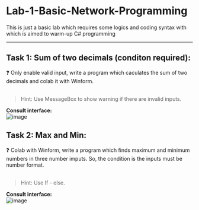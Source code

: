 # Lab-1-Basic-Network-Programming
This is just a basic lab which requires some logics and coding syntax with which is aimed to warm-up C# programming

----------------------------

## Task 1: Sum of two decimals (conditon required):
❓ Only enable valid input, write a program which caculates the sum of two decimals and colab it with Winform. <br>
<br>
> Hint: Use MessageBox to show warning if there are invalid inputs.<br>

**Consult interface:**<br>
![image](https://user-images.githubusercontent.com/71567852/173200094-d55f67c0-ddd0-4f5a-a43f-2ad826040532.png)

## Task 2: Max and Min:
❓ Colab with Winform, write a program which finds maximum and minimum numbers in three number imputs. So, the condition is the inputs must be number format. <br>
<br>
> Hint: Use If - else. <br>

**Consult interface:**<br>
![image](https://user-images.githubusercontent.com/71567852/173200370-31b47370-ad99-40ad-a8c1-e465ace16317.png)




